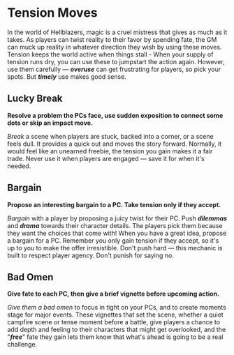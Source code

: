 # Tension Moves

In the world of Hellblazers, magic is a cruel mistress that gives as much as it takes. As players can twist reality to their favor by spending fate, the GM can muck up reality in whatever direction they wish by using these moves. Tension keeps the world active when things stall - When your supply of tension runs dry, you can use these to jumpstart the action again. However, use them carefully — **_overuse_** can get frustrating for players, so pick your spots. But **_timely_** use makes good sense.

## Lucky Break

**Resolve a problem the PCs face, use sudden exposition to connect some dots or skip an impact move.**

_Break_ a scene when players are stuck, backed into a corner, or a scene feels dull. It provides a quick out and moves the story forward. Normally, it would feel like an unearned freebie, the tension you gain makes it a fair trade. Never use it when players are engaged — save it for when it's needed.

## Bargain

**Propose an interesting bargain to a PC. Take tension only if they accept.**

_Bargain_ with a player by proposing a juicy twist for their PC. Push **_dilemmas_** and **_drama_** towards their character details. The players pick them because they want the choices that come with! When you have a great idea, propose a bargain for a PC. Remember you only gain tension if they accept, so it's up to you to make the offer irresistible. Don't push hard — this mechanic is built to respect player agency. Don't punish for saying no.

## Bad Omen

**Give fate to each PC, then give a brief vignette before upcoming action.**

_Give them a bad omen_ to focus in tight on your PCs, and to create moments stage for major events. These vignettes that set the scene, whether a quiet campfire scene or tense moment before a battle, give players a chance to add depth and feeling to their characters that might get overlooked, and the "**_free_**" fate they gain lets them know that what's ahead is going to be a real challenge.

